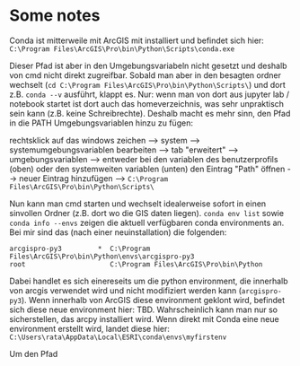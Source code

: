 

# Some notes

Conda ist mitterweile mit ArcGIS mit installiert und befindet sich hier: `C:\Program Files\ArcGIS\Pro\bin\Python\Scripts\conda.exe`

Dieser Pfad ist aber in den Umgebungsvariabeln nicht gesetzt und deshalb von cmd nicht direkt zugreifbar. Sobald man aber in den besagten ordner wechselt
(`cd C:\Program Files\ArcGIS\Pro\bin\Python\Scripts\`) und dort z.B. `conda --v` ausführt, klappt es. Nur: wenn man von dort aus jupyter lab / notebook startet ist dort auch das homeverzeichnis, was sehr unpraktisch sein kann (z.B. keine Schreibrechte). Deshalb macht es mehr sinn, den Pfad in die PATH Umgebungsvariablen hinzu zu fügen:

rechtsklick auf das windows zeichen --> system --> systemumgebungsvariablen bearbeiten --> tab "erweitert" --> 
umgebungsvariablen --> entweder bei den variablen des benutzerprofils (oben) oder den systemweiten variablen (unten) den Eintrag "Path" öffnen --> neuer Eintrag hinzufügen --> `C:\Program Files\ArcGIS\Pro\bin\Python\Scripts\`

Nun kann man cmd starten und wechselt idealerweise sofort in einen sinvollen Ordner (z.B. dort wo die GIS daten liegen).
`conda env list` sowie `conda info --envs` zeigen die aktuell verfügbaren conda environments an. Bei mir sind das (nach einer neuinstallation) die folgenden:

```
arcgispro-py3         *  C:\Program Files\ArcGIS\Pro\bin\Python\envs\arcgispro-py3
root                     C:\Program Files\ArcGIS\Pro\bin\Python
```

Dabei handlet es sich einereseits um die python environment, die innerhalb von arcgis verwendet wird und nicht modifiziert werden kann (`arcgispro-py3`). Wenn innerhalb von ArcGIS diese environment geklont wird, befindet sich diese neue environment hier: TBD. Wahrscheinlich kann man nur so sicherstellen, das arcpy installiert wird. Wenn direkt mit Conda eine neue environment erstellt wird, landet diese hier:
`C:\Users\rata\AppData\Local\ESRI\conda\envs\myfirstenv`

Um den Pfad
